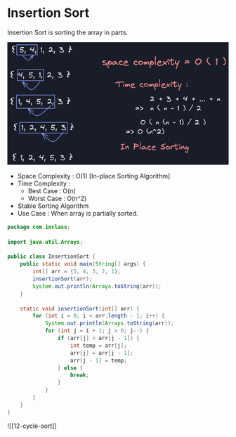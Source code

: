 # Insertion Sort
Insertion Sort is sorting the array in parts.

![](image1.png)

-   Space Complexity : O(1) [In-place Sorting Algorithm]
-   Time Complexity :
    -   Best Case : O(n)
    -   Worst Case : O(n^2)
-   Stable Sorting Algorithm
-   Use Case : When array is partially sorted.

```java
package com.inclass;

import java.util.Arrays;

public class InsertionSort {
    public static void main(String[] args) {
        int[] arr = {5, 4, 3, 2, 1};
        insertionSort(arr);
        System.out.println(Arrays.toString(arr));
    }

    static void insertionSort(int[] arr) {
        for (int i = 0; i < arr.length - 1; i++) {
            System.out.println(Arrays.toString(arr));
            for (int j = i + 1; j > 0; j--) {
                if (arr[j] < arr[j - 1]) {
                    int temp = arr[j];
                    arr[j] = arr[j - 1];
                    arr[j - 1] = temp;
                } else {
                    break;
                }
            }
        }
    }
}
```

![[12-cycle-sort]]